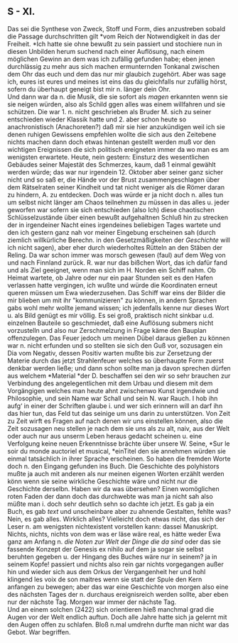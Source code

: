 ## S - XI.
Das sei die Synthese von Zweck, Stoff und Form, dies anzustreben sobald die Passage durchschritten gilt *vom Reich der Notwendigkeit in das der Freiheit. *Ich hatte sie ohne bewußt zu sein passiert und stochiere nun in diesen Unbilden herum suchend nach einer Auflösung, nach einem möglichen Gewinn an dem was ich zufällig gefunden habe; eben jenen durchlässig zu mehr aus sich machen ermunternden Tonkanal zwischen dem Ohr das euch und dem das nur mir glaubich zugehört. Aber was sage ich, eures ist eures und meines ist eins das du gleichfalls nur zufällig hörst, sofern du überhaupt geneigt bist mir n. länger dein Ohr.   
 Und dann war da n. die Musik, die sie sofort als *magen* erkannten wenn sie sie neigen würden, also als Schild ggen alles was einem willfahren und sie schützen. Die war 1. n. nicht geschrieben als Bruder M. sich zu seiner entschieden wieder Klassik hatte und 2. aber schon heute so anachronistisch (Anachoreten?) daß mir sie hier anzukündigen weil ich sie denen ruhigen Gewissens empfehlen wollte die sich aus den Zeitebene nichts machen dann doch etwas hintenan gestellt werden muß vor den wichtigen Ereignissen die sich politisch ereigneten immer da wo man es am wenigsten erwartete. Heute, nein gestern: Einsturz des wesentlichen Gebäudes seiner Majestät des Schmerzes, kaum, daß 1 einmal gewählt werden würde; das war nur irgendein 12. Oktober aber seiner ganz sicher nicht und so saß er, die Hände vor der Brust zusammengeschlagen über dem Rätselraten seiner Kindheit und tat nicht weniger als die Römer daran zu hindern, A. zu entdecken. Doch was würde er ja nicht doch n. alles tun um selbst nicht länger am Chaos teilnehmen zu müssen in das alles u. jeder geworfen war sofern sie sich entschieden (also Ich) diese chaotischen Schlüsselzustände über einen bewußt aufgehaltnen Schluß hin zu strecken der in irgendeiner Nacht eines irgendeines beliebigen Tages wartete und den ich gestern ganz nah vor meiner Eingebung erscheinen sah (durch ziemlich willkürliche Berechn. in den Gesetzmäßigkeiten der *Geschichte* will ich nicht sagen), aber eher durch wiederholtes Rütteln an den Stäben der Reling. Da war schon immer was morsch gewesen (faul) auf dem Weg von und nach Finnland zurück. R. war nur das bißchen Wort, das ich dafür fand und als Ziel geeignet, wenn man sich im H. Norden ein Schiff nahm. Ob Heimat wartete, ob Jahre oder nur ein paar Stunden seit es den Hafen verlassen hatte vergingen, ich wußte und würde die Koordinaten erneut queren müssen um Ewa wiederzusehen. Das Schiff war eins der Bilder die mir blieben um mit ihr &quot;kommunizieren&quot; zu können, in andern Sprachen gabs wohl mehr wollte jemand wissen; ich jedenfalls kenne nur dieses Wort u. als Bild genügt es mir völlig. Es sei groß, praktisch nicht sinkbar u.d. einzelnen Bauteile so geschmiedet, daß eine Auflösung submers nicht vorzustelln und also nur Zerschmelzung in Frage käme den Bauplan offenzulegen. Das Feuer jedoch um meinen Dübel daraus gießen zu können war n. nicht erfunden und so stellten sie sich den Guß vor, sozusagen ein Dia vom Negativ, dessen Positiv warten mußte bis zur Zersetzung der Materie durch das jetzt Strahlenfeuer welches so überhaupte Form zuerst denkbar werden ließe; und dann schon sollte man ja davon sprechen dürfen aus welchem *Material *der D. beschaffen sei den wir so sehr brauchen zur Verbindung des angelegentlichen mit dem Urbau und diesem mit dem Vorgängigen welches man heute ahnt zwischenwo Kunst irgendwie und Philosophie, und sein Name war Schall und sein N. war Rauch. I hob ihn aufg‘ in einer der Schriften glaube i. und wer sich erinnern will an darf ihn das hier tun, das Feld tut das seinige um uns darin zu unterstützen. Von Zeit zu Zeit wirft es Fragen auf nach denen wir uns einstellen können, also die Zeit sozusagen neu stellen je nach dem sie uns als zu alt, naiv, aus der Welt oder auch nur aus unserm Leben heraus gedacht scheinen u. eine Verfolgung keine neuen Erkenntnisse brächte über unsere W. Seine, *Sur le soir du monde auctoriel et musical, *einTitel den sie annehmen würden sie einmal tatsächlich in ihrer Sprache erscheinen. So haben die fremden Worte doch n. den Eingang gefunden ins Buch. Die Geschichte des polyhistors mußte ja auch mit anderen als nur meinen eigenen Worten erzählt werden könn wenn sie seine wirkliche Geschichte wäre und nicht nur die Geschichte derselbn. Haben wir da was übersehen? Einen womöglichen roten Faden der dann doch das durchwebte was man ja nicht sah also müßte man i. doch sehr deutlich sehn so dachte ich jetzt. Es gab ja ein Buch, es gab *text* und unscheinbare aber zu ahnende Gestalten, fehlte was?   
Nein, es gab alles. Wirklich alles? Vielleicht doch etwas nicht, das sich der Leser n. am wenigsten nichtexistent vorstellen kann: dassei Manuskript. Nichts, nichts, nichts von dem was er läse wäre real, es hätte weder Ewa ganz am Anfang n. *die Noten zur Welt der Dinge die da sind* oder das sie fassende Konzept der Genesis ex nihilo auf dem ja sogar sie selbst beruhten gegeben u. der Hingang des Buches wäre nur in seinem? ja in seinem Kopfe! passiert und nichts also rein gar nichts vorgegangen außer hin und wieder sich aus dem Orkus der Vergangenheit her und hohl klingend les voix de son maitres wenn sie statt der Spule den Kern anfangen zu bewegen; aber das war eine Geschichte von morgen also eine des nächsten Tages der n. durchaus ereignisreich werden sollte, aber eben nur der nächste Tag. Morgen war immer der nächste Tag.   
Und an einem solchen (2422) sich orientieren hieß manchmal grad die Augen vor der Welt endlich auftun. Doch alle Jahre hatte sich ja gelernt mit den Augen offen zu schlafen. Bloß n.mal umdrehn durfte man nicht war das Gebot. War begriffen.   
